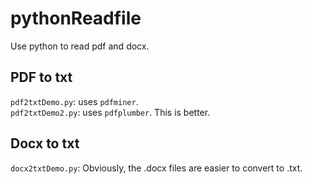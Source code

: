# pythonReadfile
 Use python to read pdf and docx.
 
## PDF to txt
`pdf2txtDemo.py`: uses `pdfminer`.  
`pdf2txtDemo2.py`: uses `pdfplumber`. This is better.

## Docx to txt
`docx2txtDemo.py`: Obviously, the .docx files are easier to convert to .txt.
